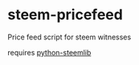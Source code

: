 # steem-pricefeed
Price feed script for steem witnesses

requires [python-steemlib](https://github.com/xeroc/python-steemlib)
